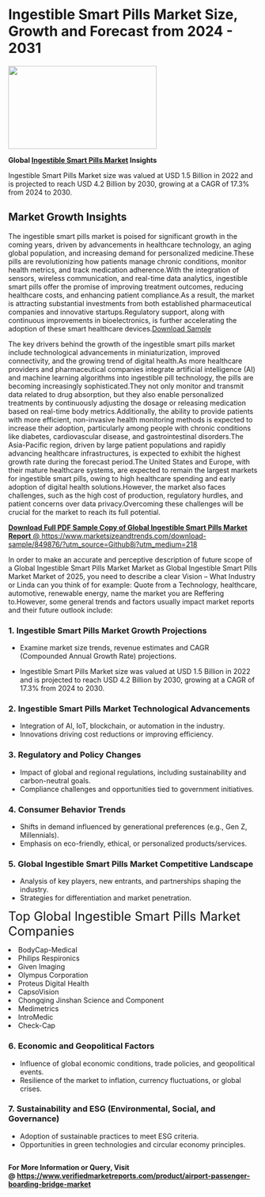 <H1>Ingestible Smart Pills Market Size, Growth and Forecast from 2024 - 2031</H1><img class="aligncenter size-medium wp-image-584254" src="https://thirdeyenews.in/wp-content/uploads/2024/09/Global-Market-Research-300x168.jpeg" alt="" width="300" height="168" /><p><strong>Global&nbsp;<a href="https://www.marketsizeandtrends.com/download-sample/849876/?utm_source=Github8j?utm_medium=218">Ingestible Smart Pills Market</a> Insights</strong></p><p>Ingestible Smart Pills Market size was valued at USD 1.5 Billion in 2022 and is projected to reach USD 4.2 Billion by 2030, growing at a CAGR of 17.3% from 2024 to 2030.</p><p><h2>Market Growth Insights</h2> <p>The ingestible smart pills market is poised for significant growth in the coming years, driven by advancements in healthcare technology, an aging global population, and increasing demand for personalized medicine.These pills are revolutionizing how patients manage chronic conditions, monitor health metrics, and track medication adherence.With the integration of sensors, wireless communication, and real-time data analytics, ingestible smart pills offer the promise of improving treatment outcomes, reducing healthcare costs, and enhancing patient compliance.As a result, the market is attracting substantial investments from both established pharmaceutical companies and innovative startups.Regulatory support, along with continuous improvements in bioelectronics, is further accelerating the adoption of these smart healthcare devices.<a href="sample_download_link">Download Sample</a></p> <p>The key drivers behind the growth of the ingestible smart pills market include technological advancements in miniaturization, improved connectivity, and the growing trend of digital health.As more healthcare providers and pharmaceutical companies integrate artificial intelligence (AI) and machine learning algorithms into ingestible pill technology, the pills are becoming increasingly sophisticated.They not only monitor and transmit data related to drug absorption, but they also enable personalized treatments by continuously adjusting the dosage or releasing medication based on real-time body metrics.Additionally, the ability to provide patients with more efficient, non-invasive health monitoring methods is expected to increase their adoption, particularly among people with chronic conditions like diabetes, cardiovascular disease, and gastrointestinal disorders.The Asia-Pacific region, driven by large patient populations and rapidly advancing healthcare infrastructures, is expected to exhibit the highest growth rate during the forecast period.The United States and Europe, with their mature healthcare systems, are expected to remain the largest markets for ingestible smart pills, owing to high healthcare spending and early adoption of digital health solutions.However, the market also faces challenges, such as the high cost of production, regulatory hurdles, and patient concerns over data privacy.Overcoming these challenges will be crucial for the market to reach its full potential.<a href="more_info_link"></p><p><span class=""><strong>Download Full PDF Sample Copy of Global Ingestible Smart Pills Market Report</strong> @ <a href="https://www.marketsizeandtrends.com/download-sample/849876/?utm_source=Github8j?utm_medium=218" target="_blank">https://www.marketsizeandtrends.com/download-sample/849876/?utm_source=Github8j?utm_medium=218</a></span></p><p>In order to make an accurate and perceptive description of future scope of a Global&nbsp;Ingestible Smart Pills Market Market as Global&nbsp;Ingestible Smart Pills Market Market of 2025, you need to describe a clear Vision &ndash; What Industry or Linda can you think of for example: Quote from a Technology, healthcare, automotive, renewable energy, name the market you are Reffering to.However, some general trends and factors usually impact market reports and their future outlook include:</p><h3>1.&nbsp;<strong>Ingestible Smart Pills Market Growth Projections</strong></h3><ul><li>Examine market size trends, revenue estimates and CAGR (Compounded Annual Growth Rate) projections.</li><li><p>Ingestible Smart Pills Market size was valued at USD 1.5 Billion in 2022 and is projected to reach USD 4.2 Billion by 2030, growing at a CAGR of 17.3% from 2024 to 2030.</p></li></ul><h3>2.&nbsp;<strong>Ingestible Smart Pills Market Technological Advancements</strong></h3><ul><li>Integration of AI, IoT, blockchain, or automation in the industry.</li><li>Innovations driving cost reductions or improving efficiency.</li></ul><h3>3.&nbsp;<strong>Regulatory and Policy Changes</strong></h3><ul><li>Impact of global and regional regulations, including sustainability and carbon-neutral goals.</li><li>Compliance challenges and opportunities tied to government initiatives.</li></ul><h3>4.&nbsp;<strong>Consumer Behavior Trends</strong></h3><ul><li>Shifts in demand influenced by generational preferences (e.g., Gen Z, Millennials).</li><li>Emphasis on eco-friendly, ethical, or personalized products/services.</li></ul><h3>5.&nbsp;<strong>Global Ingestible Smart Pills Market Competitive Landscape</strong></h3><ul><li>Analysis of key players, new entrants, and partnerships shaping the industry.</li><li>Strategies for differentiation and market penetration.</li></ul><p data-pm-slice="1 1 []"><span style="color: inherit; font-family: inherit; font-size: 25px;">Top Global Ingestible Smart Pills Market Companies</span></p><div class="" data-test-id=""><p><li>BodyCap-Medical</li><li> Philips Respironics</li><li> Given Imaging</li><li> Olympus Corporation</li><li> Proteus Digital Health</li><li> CapsoVision</li><li> Chongqing Jinshan Science and Component</li><li> Medimetrics</li><li> IntroMedic</li><li> Check-Cap</li></p></div><h3>6.&nbsp;<strong>Economic and Geopolitical Factors</strong></h3><ul><li>Influence of global economic conditions, trade policies, and geopolitical events.</li><li>Resilience of the market to inflation, currency fluctuations, or global crises.</li></ul><h3>7.&nbsp;<strong>Sustainability and ESG (Environmental, Social, and Governance)</strong></h3><ul><li>Adoption of sustainable practices to meet ESG criteria.</li><li>Opportunities in green technologies and circular economy principles.</li></ul><h2><strong style="font-size: 14px;">For More Information or Query, Visit @&nbsp;</strong><a style="background-color: #ffffff; font-size: 14px;" href="https://www.marketsizeandtrends.com/report/ingestible-smart-pills-market/" target="_blank">https://www.verifiedmarketreports.com/product/airport-passenger-boarding-bridge-market</a></h2>
